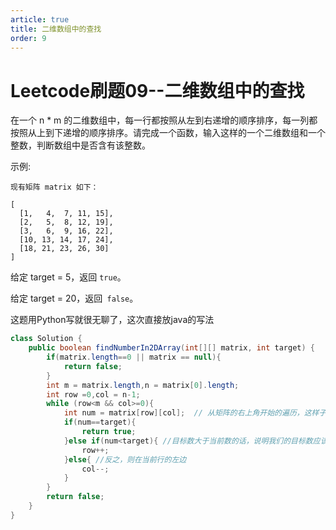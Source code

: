 ```yaml
---
article: true
title: 二维数组中的查找
order: 9
---
```

# Leetcode刷题09--二维数组中的查找
在一个 n * m 的二维数组中，每一行都按照从左到右递增的顺序排序，每一列都按照从上到下递增的顺序排序。请完成一个函数，输入这样的一个二维数组和一个整数，判断数组中是否含有该整数。

 

示例:
```
现有矩阵 matrix 如下：

[
  [1,   4,  7, 11, 15],
  [2,   5,  8, 12, 19],
  [3,   6,  9, 16, 22],
  [10, 13, 14, 17, 24],
  [18, 21, 23, 26, 30]
]
```
给定 target = 5，返回 ``true``。

给定 target = 20，返回`` false``。

这题用Python写就很无聊了，这次直接放java的写法
```Java
class Solution {
    public boolean findNumberIn2DArray(int[][] matrix, int target) {
        if(matrix.length==0 || matrix == null){
            return false;
        }
        int m = matrix.length,n = matrix[0].length;
        int row =0,col = n-1;
        while (row<m && col>=0){
            int num = matrix[row][col];  // 从矩阵的右上角开始的遍历，这样子好比较大小
            if(num==target){
                return true;
            }else if(num<target){ //目标数大于当前数的话，说明我们的目标数应该在下一行，因为我们是从后面马开始比较的
                row++;
            }else{ //反之，则在当前行的左边
                col--;
            }
        }
        return false;
    }
}

```